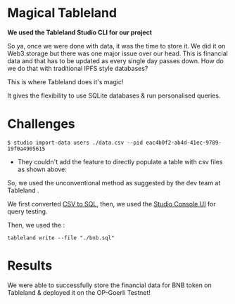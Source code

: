 # Magical Tableland

**We used the Tableland Studio CLI for our project**

So ya, once we were done with data, it was the time to store it. We did it on Web3.storage but there was one major issue over our head.
This is financial data and that has to be updated as every single day passes down. How do we do that with traditional IPFS style databases?

This is where Tableland does it's magic!

It gives the flexibility to use SQLite databases & run personalised queries. 


# Challenges

```
$ studio import-data users ./data.csv --pid eac4b0f2-ab4d-41ec-9789-19f0a4905615 
```
* They couldn't add the feature to directly populate a table with csv files as shown above:

So, we used the unconventional method as suggested by the dev team at Tableland .

We first converted [CSV to SQL](https://www.convertcsv.com/csv-to-sql.htm),
then, we used the [Studio Console UI](https://console.tableland.xyz/) for query testing. 


Then, we used the :
```
tableland write --file "./bnb.sql"
```
# Results
We were able to successfully store the financial data for BNB token on Tableland & deployed it on the OP-Goerli Testnet!

